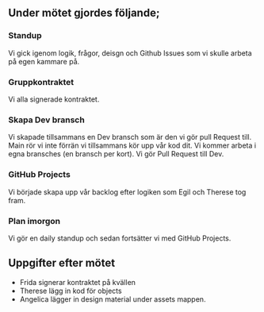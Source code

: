 ## Under mötet gjordes följande; 
### Standup 
Vi gick igenom logik, frågor, deisgn och Github Issues som vi skulle arbeta på egen kammare på. 

### Gruppkontraktet
Vi alla signerade kontraktet. 

### Skapa Dev bransch
Vi skapade tillsammans en Dev bransch som är den vi gör pull Request till. Main rör vi inte förrän vi tillsammans kör upp vår kod dit. 
Vi kommer arbeta i egna bransches (en bransch per kort). Vi gör Pull Request till Dev. 

### GitHub Projects
Vi började skapa upp vår backlog efter logiken som Egil och Therese tog fram. 

### Plan imorgon
Vi gör en daily standup och sedan fortsätter vi med GitHub Projects. 

## Uppgifter efter mötet
- Frida signerar kontraktet på kvällen
- Therese lägg in kod för objects
- Angelica lägger in design material under assets mappen.
